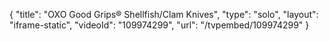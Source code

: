 {
    "title": "OXO Good Grips&reg; Shellfish\/Clam Knives",
    "type": "solo",
    "layout": "iframe-static",
    "videoId": "109974299",
    "url": "\/tvpembed\/109974299"
}